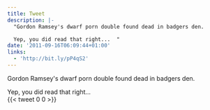 ```yaml
---
title: Tweet
description: |-
  "Gordon Ramsey's dwarf porn double found dead in badgers den. 

  Yep, you did read that right...  "
date: '2011-09-16T06:09:44+01:00'
links:
  - 'http://bit.ly/pP4qS2'
---
```

Gordon Ramsey's dwarf porn double found dead in badgers den. 

Yep, you did read that right...  
      {{< tweet 0 0 >}}
    
